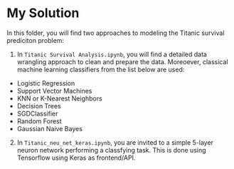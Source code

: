 # My Solution

In this folder, you will find two approaches to modeling the Titanic survival prediciton problem:

1. In `Titanic Survival Analysis.ipynb`, you will find a detailed data wrangling approach to clean and prepare the data. Moreoever, classical machine learning classifiers from the list below are used:

- Logistic Regression
- Support Vector Machines
- KNN or K-Nearest Neighbors
- Decision Trees
- SGDClassifier
- Random Forest
- Gaussian Naive Bayes

2. In `Titanic_neu_net_keras.ipynb`, you are invited to a simple 5-layer neuron network performing a classfying task. This is done using Tensorflow using Keras as frontend/API.
